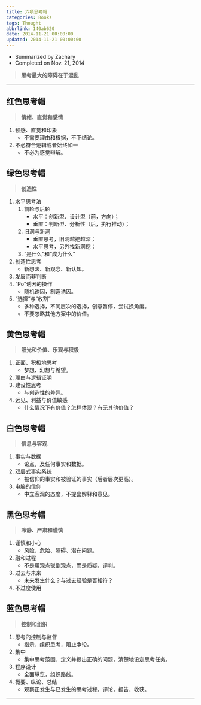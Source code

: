 ```yaml
---
title: 六项思考帽
categories: Books
tags: Thought
abbrlink: 140ab620
date: 2014-11-21 00:00:00
updated: 2014-11-21 00:00:00
---
```


- Summarized by Zachary 
- Completed on Nov. 21, 2014

> **思考最大的障碍在于混乱**  
  
---

## 红色思考帽    
> **情绪、直觉和感情**  

1. 预感、直觉和印象 
    - 不需要理由和根据，不下结论。    
2. 不必符合逻辑或者始终如一 
    - 不必为感觉辩解。  

## 绿色思考帽    
> **创造性**   

1. 水平思考法    
    1. 前轮与后轮 
        - 水平：创新型、设计型（前，方向）； 
        - 垂直：判断型、分析性（后，执行推动）；     
    2. 旧洞与新洞    
        - 垂直思考，旧洞越挖越深；  
        - 水平思考，另外找新洞挖；  
    3. “是什么”和“成为什么” 
2. 创造性思考    
    - 新想法、新观念、新认知。  
3. 发展而非判断   
4. “Po”诱因的操作    
    - 随机诱因，制造诱因。    
5. “选择”与“收割”    
    - 多种选择，不同层次的选择，创意暂停，尝试换角度。  
    - 不要忽略其他方案中的价值。 

## 黄色思考帽    
> **阳光和价值、乐观与积极**   

1. 正面、积极地思考 
    - 梦想、幻想与希望。 
2. 理由与逻辑证明  
3. 建设性思考    
    - 与创造性的差异。
4. 远见、利益与价值敏感   
    - 什么情况下有价值？怎样体现？有无其他价值？ 


## 白色思考帽    
> **信息与客观** 

1. 事实与数据    
    - 论点，及任何事实和数据。  
2. 双层式事实系统  
    - 被信仰的事实和被验证的事实（后者层次更高）。    
3. 电脑的信仰    
    - 中立客观的态度，不提出解释和意见。 

## 黑色思考帽    
> **冷静、严肃和谨慎**  

1. 谨慎和小心    
    - 风险、危险、障碍、潜在问题。    
2. 融和过程 
    - 不是用观点驳倒观点，而是质疑，评判。    
3. 过去与未来    
    - 未来发生什么？与过去经验是否相符？ 
4. 不过度使用

## 蓝色思考帽    
> **控制和组织** 

1. 思考的控制与监督 
    - 指示、组织思考，阻止争论。
2. 集中   
    - 集中思考范围、定义并提出正确的问题，清楚地设定思考任务。  
3. 程序设计
    - 全面纵览，组织路线。     
4. 概要、纵论、总结 
    - 观察正发生与已发生的思考过程，评论，报告，收获。  

---

